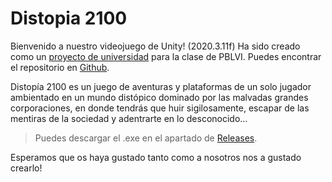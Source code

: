 # **Distopia 2100**

Bienvenido a nuestro videojuego de Unity! (2020.3.11f) Ha sido creado como un [proyecto de universidad] para la clase de PBLVI. Puedes encontrar el repositorio en [Github].

Distopía 2100 es un juego de aventuras y plataformas de un solo jugador ambientado en un mundo distópico dominado por las malvadas grandes corporaciones, en donde tendrás que huir sigilosamente, escapar de las mentiras de la sociedad y adentrarte en lo desconocido…

>Puedes descargar el .exe en el apartado de [Releases].

Esperamos que os haya gustado tanto como a nosotros nos a gustado crearlo!

[Github]: <https://github.com/randreu28/Distopia-2100>

[Releases]: <https://github.com/randreu28/Distopia-2100/releases>

[proyecto de universidad]: <https://docs.google.com/document/d/1dHa8VqZ-pPGJwN6BgGssIyB0UAFQMy5sMXH_N26zh48/edit?usp=sharing> 
